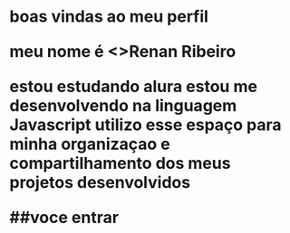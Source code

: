 <h1>boas vindas ao meu perfil

<p>meu nome é <>Renan Ribeiro 

estou estudando alura
estou me desenvolvendo na linguagem Javascript
utilizo esse espaço para minha organizaçao e compartilhamento dos meus projetos desenvolvidos 

##voce entrar
<tag >